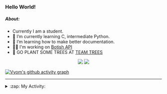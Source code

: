 ### Hello World!

##### About:
- Currently I am a student.
- 🌱 I’m currently learning C, intermediate Python.
- 🌱 I’m learning how to make better documentation.
- 👨‍💻 I'm working on [Botish API](https://github.com/Vyvy-vi/api)
- 🌱 GO PLANT SOME TREES AT [TEAM TREES](https://teamtrees.org/)

<p align="center">
  <a href="https://twitter.com/Vyvy_viM"><img target="_blank" src="https://img.shields.io/badge/twitter%20@Vyvy_viM-0D95E8?style=for-the-badge&logo=twitter&logoColor=white"/></a> 
  <a href="https://vyvy-vi.github.io/portfolio"><img target="_blank" src="https://img.shields.io/badge/-I_love_open_source-green?style=for-the-badge&logo=github&logoColor=black"/></a> 
</p>

[![Vyom's github activity graph](https://activity-graph.herokuapp.com/graph?username=Vyvy-vi)](https://github.com/ashutosh00710/github-readme-activity-graph)

---
<details>
  <summary>:zap: My Activity:</summary>
  
<!--START_SECTION:waka-->
![Code Time](http://img.shields.io/badge/Code%20Time-648%20hrs%2014%20mins-blue)

**I'm a Night 🦉** 

```text
🌞 Morning    44 commits     ██░░░░░░░░░░░░░░░░░░░░░░░   8.38% 
🌆 Daytime    126 commits    ██████░░░░░░░░░░░░░░░░░░░   24.0% 
🌃 Evening    162 commits    ███████░░░░░░░░░░░░░░░░░░   30.86% 
🌙 Night      193 commits    █████████░░░░░░░░░░░░░░░░   36.76%

```
📅 **I'm Most Productive on Sunday** 

```text
Monday       50 commits     ██░░░░░░░░░░░░░░░░░░░░░░░   9.52% 
Tuesday      86 commits     ████░░░░░░░░░░░░░░░░░░░░░   16.38% 
Wednesday    72 commits     ███░░░░░░░░░░░░░░░░░░░░░░   13.71% 
Thursday     67 commits     ███░░░░░░░░░░░░░░░░░░░░░░   12.76% 
Friday       61 commits     ███░░░░░░░░░░░░░░░░░░░░░░   11.62% 
Saturday     56 commits     ██░░░░░░░░░░░░░░░░░░░░░░░   10.67% 
Sunday       133 commits    ██████░░░░░░░░░░░░░░░░░░░   25.33%

```


📊 **This Week I Spent My Time On** 

```text
🔥 Editors: 
VS Code                  14 hrs 32 mins      ████████████████░░░░░░░░░   63.59% 
Vim                      8 hrs 19 mins       █████████░░░░░░░░░░░░░░░░   36.41%

🐱‍💻 Projects: 
praise_backend_js        12 hrs 31 mins      █████████████░░░░░░░░░░░░   54.72% 
Unknown Project          6 hrs 36 mins       ███████░░░░░░░░░░░░░░░░░░   28.87% 
file-utils               3 hrs 24 mins       ███░░░░░░░░░░░░░░░░░░░░░░   14.88% 
discord-bot              17 mins             ░░░░░░░░░░░░░░░░░░░░░░░░░   1.3% 
onboarding-bot           3 mins              ░░░░░░░░░░░░░░░░░░░░░░░░░   0.23%

```


 Last Updated on 06/03/2022 05:04:50 UTC
<!--END_SECTION:waka-->
</details>
